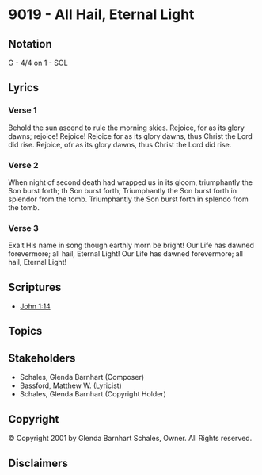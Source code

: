# 9019 - All Hail, Eternal Light

## Notation

G - 4/4 on 1 - SOL

## Lyrics

### Verse 1

Behold the sun ascend to rule the morning skies. Rejoice, for as its glory dawns; rejoice! Rejoice! Rejoice for as its glory dawns, thus Christ the Lord did rise. Rejoice, ofr as its glory dawns, thus Christ the Lord did rise.

### Verse 2

When night of second death had wrapped us in its gloom, triumphantly the Son burst forth; th Son burst forth; Triumphantly the Son burst forth in splendor from the tomb. Triumphantly the Son burst forth in splendo from the tomb.

### Verse 3

Exalt His name in song though earthly morn be bright! Our Life has dawned forevermore; all hail, Eternal Light! Our Life has dawned forevermore; all hail, Eternal Light!


## Scriptures

- [John 1:14](https://www.biblegateway.com/passage/?search=John%201%3A14)

## Topics


## Stakeholders

- Schales, Glenda Barnhart (Composer)
- Bassford, Matthew W. (Lyricist)
- Schales, Glenda Barnhart (Copyright Holder)

## Copyright

© Copyright 2001 by Glenda Barnhart Schales, Owner. All Rights reserved.


## Disclaimers


